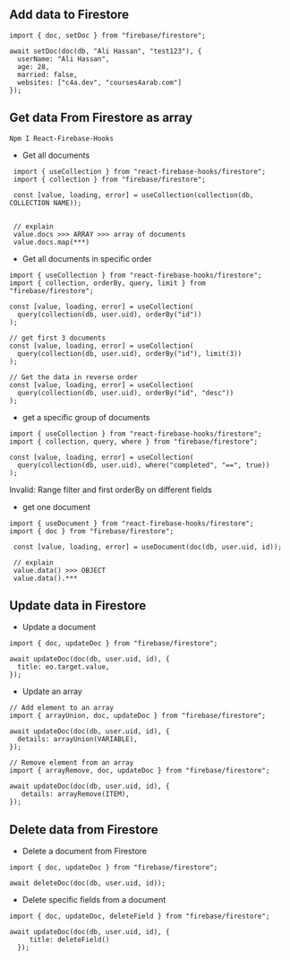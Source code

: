 

## Add data to Firestore

``` 
import { doc, setDoc } from "firebase/firestore"; 

await setDoc(doc(db, "Ali Hassan", "test123"), {
  userName: "Ali Hassan",
  age: 28,
  married: false,
  websites: ["c4a.dev", "courses4arab.com"]
}); 
```

## Get data From Firestore as array

```
Npm I React-Firebase-Hooks
```

- Get all documents

```
 import { useCollection } from "react-firebase-hooks/firestore";
 import { collection } from "firebase/firestore";

 const [value, loading, error] = useCollection(collection(db, COLLECTION NAME));


 // explain 
 value.docs >>> ARRAY >>> array of documents
 value.docs.map(***)
```

- Get all documents in specific order

```
import { useCollection } from "react-firebase-hooks/firestore";
import { collection, orderBy, query, limit } from "firebase/firestore";

const [value, loading, error] = useCollection(
  query(collection(db, user.uid), orderBy("id"))
);

// get first 3 documents
const [value, loading, error] = useCollection(
  query(collection(db, user.uid), orderBy("id"), limit(3))
);

// Get the data in reverse order
const [value, loading, error] = useCollection(
  query(collection(db, user.uid), orderBy("id", "desc"))
);
```

- get a specific group of documents

```
import { useCollection } from "react-firebase-hooks/firestore";
import { collection, query, where } from "firebase/firestore";

const [value, loading, error] = useCollection(
  query(collection(db, user.uid), where("completed", "==", true))
);
```
Invalid: Range filter and first orderBy on different fields

- get one document

```
import { useDocument } from "react-firebase-hooks/firestore";
import { doc } from "firebase/firestore";

 const [value, loading, error] = useDocument(doc(db, user.uid, id));

 // explain 
 value.data() >>> OBJECT
 value.data().***
 ```

## Update data in Firestore
- Update a document

```
import { doc, updateDoc } from "firebase/firestore";

await updateDoc(doc(db, user.uid, id), {
  title: eo.target.value,
});
```

- Update an array
```
// Add element to an array
import { arrayUnion, doc, updateDoc } from "firebase/firestore";
 
await updateDoc(doc(db, user.uid, id), {
  details: arrayUnion(VARIABLE),
});
```

```
// Remove element from an array
import { arrayRemove, doc, updateDoc } from "firebase/firestore";
 
await updateDoc(doc(db, user.uid, id), {
   details: arrayRemove(ITEM),
});
```

## Delete data from Firestore

- Delete a document from Firestore
```
import { doc, updateDoc } from "firebase/firestore";

await deleteDoc(doc(db, user.uid, id));
```

- Delete specific fields from a document
```
import { doc, updateDoc, deleteField } from "firebase/firestore";

await updateDoc(doc(db, user.uid, id), {
     title: deleteField()
  });
```
